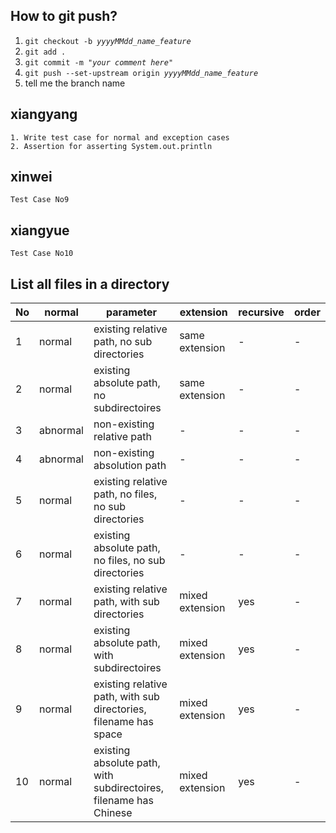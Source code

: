 ## How to git push?
1. `git checkout -b `*`yyyyMMdd_name_feature`*
2. `git add .`
3. `git commit -m `*`"your comment here"`*
4. `git push --set-upstream origin `*`yyyyMMdd_name_feature`*
5. tell me the branch name

## xiangyang
    1. Write test case for normal and exception cases
    2. Assertion for asserting System.out.println

## xinwei
    Test Case No9
## xiangyue
    Test Case No10

## List all files in a directory
|No|normal|parameter|extension|recursive|order|
|--|--|--|--|--|--|
|1|normal|existing relative path, no sub directories|same extension|-|-|
|2|normal|existing absolute path, no subdirectoires|same extension|-|-|
|3|abnormal|non-existing relative path|-|-|-|
|4|abnormal|non-existing absolution path|-|-|-|
|5|normal|existing relative path, no files, no sub directories|-|-|-|
|6|normal|existing absolute path, no files, no sub directories|-|-|-|
|7|normal|existing relative path, with sub directories|mixed extension|yes|-|
|8|normal|existing absolute path, with subdirectoires|mixed extension|yes|-|
|9|normal|existing relative path, with sub directories, filename has space|mixed extension|yes|-|
|10|normal|existing absolute path, with subdirectoires, filename has Chinese|mixed extension|yes|-|
